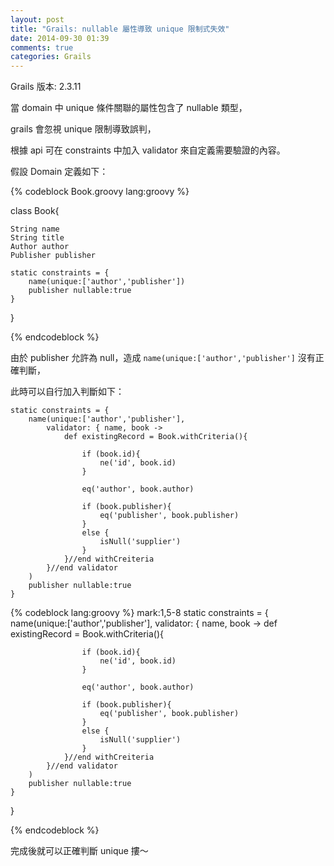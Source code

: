 ```yaml
---
layout: post
title: "Grails: nullable 屬性導致 unique 限制式失效"
date: 2014-09-30 01:39
comments: true
categories: Grails 
---
```

Grails 版本: 2.3.11

當 domain 中 unique 條件關聯的屬性包含了 nullable 類型，

grails 會忽視 unique 限制導致誤判，

根據 api 可在 constraints 中加入 validator 來自定義需要驗證的內容。

假設 Domain 定義如下：

{% codeblock Book.groovy lang:groovy %}

class Book{

	String name
	String title  
	Author author
	Publisher publisher

	static constraints = {
		name(unique:['author','publisher'])
		publisher nullable:true   
	}
}

{% endcodeblock %}

由於 publisher 允許為 null，造成 `name(unique:['author','publisher']` 沒有正確判斷，

此時可以自行加入判斷如下：

	static constraints = {
		name(unique:['author','publisher'],
			validator: { name, book ->
				def existingRecord = Book.withCriteria(){
        		
					if (book.id){
						ne('id', book.id)
					}
                    
					eq('author', book.author)
                    
					if (book.publisher){
						eq('publisher', book.publisher)
					}
					else {
						isNull('supplier')
					}
				}//end withCreiteria
			}//end validator
		)
		publisher nullable:true  
	}

{% codeblock lang:groovy %}
	mark:1,5-8
	static constraints = {
		name(unique:['author','publisher'],
			validator: { name, book ->
				def existingRecord = Book.withCriteria(){
        		
					if (book.id){
						ne('id', book.id)
					}
                    
					eq('author', book.author)
                    
					if (book.publisher){
						eq('publisher', book.publisher)
					}
					else {
						isNull('supplier')
					}
				}//end withCreiteria
			}//end validator
		)
		publisher nullable:true  
	}
}

{% endcodeblock %}

完成後就可以正確判斷 unique 摟～

